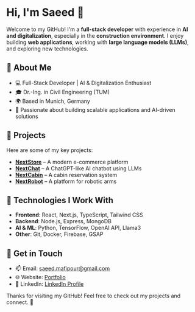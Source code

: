 # Hi, I'm Saeed 👋  

Welcome to my GitHub! I'm a **full-stack developer** with experience in **AI and digitalization**, especially in the **construction environment**. I enjoy building **web applications**, working with **large language models (LLMs)**, and exploring new technologies.

## 🔹 About Me
- 💻 Full-Stack Developer | AI & Digitalization Enthusiast  
- 🎓 Dr.-Ing. in Civil Engineering (TUM)  
- 🌍 Based in Munich, Germany  
- 🚀 Passionate about building scalable applications and AI-driven solutions  

## 🔹 Projects  
Here are some of my key projects:  
- **[NextStore](https://next-store-app.vercel.app/)** – A modern e-commerce platform  
- **[NextChat](https://next-chat-app.vercel.app/)** – A ChatGPT-like AI chatbot using LLMs  
- **[NextCabin](https://next-cabin-app.vercel.app/)** – A cabin reservation system  
- **[NextRobot](https://next-robot-app.vercel.app/)** – A platform for robotic arms  

## 🔹 Technologies I Work With  
- **Frontend**: React, Next.js, TypeScript, Tailwind CSS  
- **Backend**: Node.js, Express, MongoDB  
- **AI & ML**: Python, TensorFlow, OpenAI API, Llama3  
- **Other**: Git, Docker, Firebase, GSAP  

## 🔹 Get in Touch  
- 📫 Email: saeed.mafipour@gmail.com  
- 🌐 Website: [Portfolio](https://portfolio-beta-roan-69.vercel.app/de)  
- 💼 LinkedIn: [LinkedIn Profile](https://www.linkedin.com/in/saeed-mafipour/)  

Thanks for visiting my GitHub! Feel free to check out my projects and connect. 🚀  
